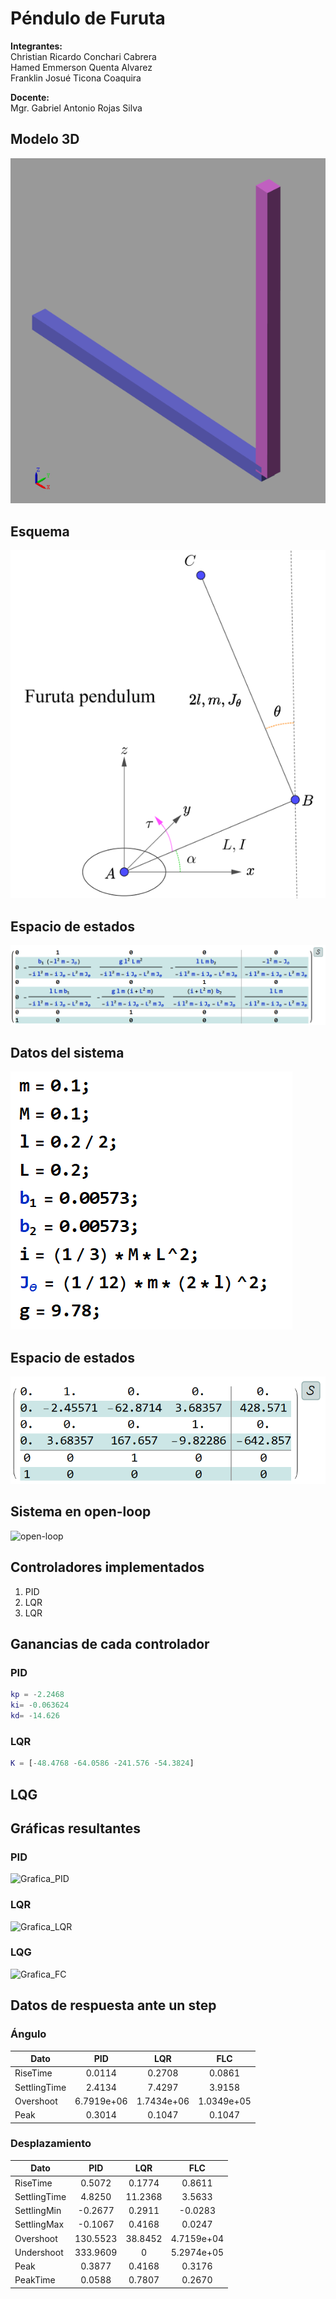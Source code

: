# **Péndulo de Furuta**

**Integrantes:**  
Christian Ricardo Conchari Cabrera  
Hamed Emmerson Quenta Alvarez  
Franklin Josué Ticona Coaquira  

**Docente:**  
Mgr. Gabriel Antonio Rojas Silva

## Modelo 3D

![Simscape](https://github.com/DRIAE/Furuta_Pendulum/blob/master/assets/3dview.png)

## Esquema

![Esquema](https://github.com/DRIAE/Furuta_Pendulum/blob/master/assets/esquema.png)

## **Espacio de estados**

![State Space](https://github.com/DRIAE/Furuta_Pendulum/blob/main/assets/espaciodeestados.png)

## **Datos del sistema**

![Datos](https://github.com/DRIAE/Furuta_Pendulum/blob/main/assets/datos.png)

## **Espacio de estados**

![State Space1](https://github.com/DRIAE/Furuta_Pendulum/blob/main/assets/espaciodeestados1.png)

## **Sistema en open-loop**

![open-loop](https://github.com/Rod5919/Pendulo-invertido/blob/main/assets/Grafica_open-loop.jpg)

## **Controladores implementados**

1. PID
2. LQR
3. LQR

## **Ganancias de cada controlador**

### **PID**

~~~matlab
kp = -2.2468
ki= -0.063624
kd= -14.626
~~~

### **LQR**

~~~matlab
K = [-48.4768 -64.0586 -241.576 -54.3824]
~~~

## **LQG**


## **Gráficas resultantes**

### **PID**

![Grafica_PID](https://github.com/Rod5919/Pendulo-invertido/blob/main/assets/Grafica_PID.jpg)

### **LQR**

![Grafica_LQR](https://github.com/Rod5919/Pendulo-invertido/blob/main/assets/Grafica_LQR.jpg)

### **LQG**

![Grafica_FC](https://github.com/Rod5919/Pendulo-invertido/blob/main/assets/Grafica_FC.jpg)

## **Datos de respuesta ante un step**

### **Ángulo**

|Dato         |PID        |LQR       |FLC       |
|-------------|:---------:|:--------:|:--------:|
|RiseTime     |     0.0114|0.2708    |0.0861    |
|SettlingTime |     2.4134|7.4297    |3.9158    |
|Overshoot    | 6.7919e+06|1.7434e+06|1.0349e+05|
|Peak         |     0.3014|0.1047    |0.1047    |

### **Desplazamiento**

|Dato         |PID     |LQR     |FLC       |
|-------------|:------:|:------:|:--------:|
|RiseTime     |  0.5072|0.1774  |0.8611    |
|SettlingTime |  4.8250|11.2368 |3.5633    |
|SettlingMin  | -0.2677|0.2911  |-0.0283   |
|SettlingMax  | -0.1067|0.4168  |0.0247    |
|Overshoot    |130.5523|38.8452 |4.7159e+04|
|Undershoot   |333.9609|0       |5.2974e+05|
|Peak         |  0.3877|0.4168  |0.3176    |
|PeakTime     |  0.0588|0.7807  |0.2670    |
